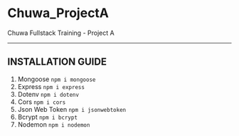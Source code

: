 # Chuwa_ProjectA
Chuwa Fullstack Training - Project A
- - -
## INSTALLATION GUIDE
1. Mongoose
   ```npm i mongoose``` 
2. Express
   ```npm i express``` 
3. Dotenv
   ```npm i dotenv```
4. Cors
   ```npm i cors``` 
5. Json Web Token
   ```npm i jsonwebtoken```
6. Bcrypt
   ```npm i bcrypt``` 
7. Nodemon 
   ```npm i nodemon``` 

